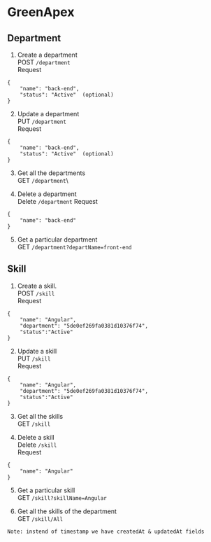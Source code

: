 # GreenApex

## Department

1. Create a department\
POST `/department`\
Request
```
{
	"name": "back-end",
	"status": "Active"  (optional)
}
```

2. Update a department\
PUT `/department`\
Request
```
{
	"name": "back-end",
	"status": "Active"  (optional)
}
```

3. Get all the departments\
GET `/department`\

4. Delete a department\
Delete `/department`
Request
```
{
	"name": "back-end"
}
```

5. Get a particular department\
GET `/department?departName=front-end`



## Skill

1. Create a skill.\
POST `/skill`\
Request
```
{
	"name": "Angular",
	"department": "5de0ef269fa0381d10376f74",
	"status":"Active"
}
```

2. Update a skill\
PUT `/skill`\
Request
```
{
	"name": "Angular",
	"department": "5de0ef269fa0381d10376f74",
	"status":"Active"
}
```

3. Get all the skills\
GET `/skill`

4. Delete a skill\
Delete `/skill`\
Request
```
{
	"name": "Angular"
}
```
5. Get a particular skill\
GET `/skill?skillName=Angular`

6. Get all the skills of the department\
GET `/skill/All`


`Note: instend of timestamp we have createdAt & updatedAt fields`